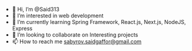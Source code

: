 - 👋 Hi, I’m @Said313
- 👀 I’m interested in web development
- 🌱 I’m currently learning Spring Framework, React.js, Next.js, NodeJS, Express
- 💞️ I’m looking to collaborate on Interesting projects
- 📫 How to reach me
  sabyrov.saidgaffor@gmail.com

<!---
Said313/Said313 is a ✨ special ✨ repository because its `README.md` (this file) appears on your GitHub profile.
You can click the Preview link to take a look at your changes.
--->
